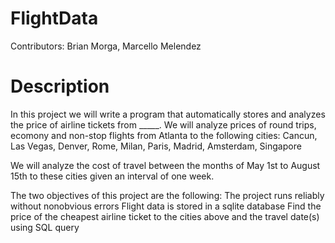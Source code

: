 # FlightData
Contributors: Brian Morga, Marcello Melendez

# Description
In this project we will write a program that automatically stores and analyzes the price of airline tickets from _____.
We will analyze prices of round trips, ecomony and non-stop flights from Atlanta to the following cities:
Cancun, Las Vegas, Denver, Rome, Milan, Paris, Madrid, Amsterdam, Singapore

We will analyze the cost of travel between the months of May 1st to August 15th to these cities given an interval of one week.

The two objectives of this project are the following:
The project runs reliably without nonobvious errors
Flight data is stored in a sqlite database
Find the price of the cheapest airline ticket to the cities above and the travel date(s) using SQL query
